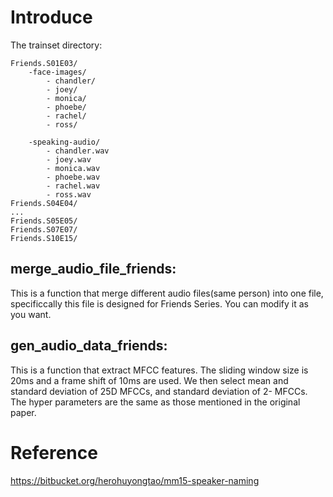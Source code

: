# Introduce

The trainset directory:

```
Friends.S01E03/
	-face-images/
		- chandler/
		- joey/
		- monica/
		- phoebe/
		- rachel/
		- ross/

	-speaking-audio/
		- chandler.wav
		- joey.wav
		- monica.wav
		- phoebe.wav
		- rachel.wav
		- ross.wav
Friends.S04E04/
...
Friends.S05E05/
Friends.S07E07/
Friends.S10E15/
```


## merge_audio_file_friends:
This is a function that merge different audio files(same person) into one file, specificcally this file is designed for Friends Series. You can modify it as you want.

## gen_audio_data_friends:
This is a function that extract MFCC features. The sliding window size is 20ms and a frame shift of 10ms are used. We then select mean and standard deviation of 25D MFCCs, and standard deviation of 2- MFCCs. The hyper parameters are the same as those mentioned in the original paper.

# Reference
https://bitbucket.org/herohuyongtao/mm15-speaker-naming
